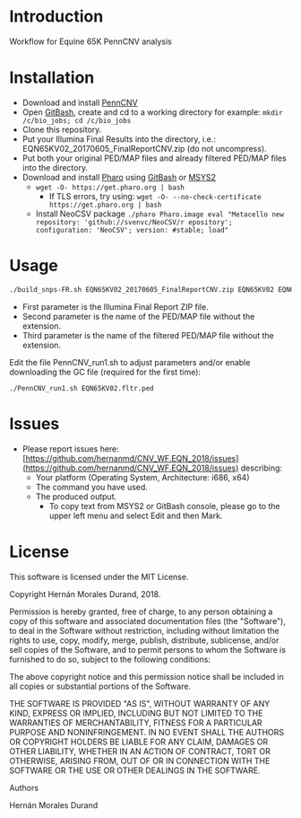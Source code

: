 # Introduction

Workflow for Equine 65K PennCNV analysis

# Installation

  - Download and install [PennCNV](http://penncnv.openbioinformatics.org/en/latest/user-guide/download/)
  - Open [GitBash](https://git-scm.com/downloads), create and cd to a working directory for example: ```mkdir /c/bio_jobs; cd /c/bio_jobs```
  - Clone this repository.
  - Put your Illumina Final Results into the directory, i.e.: EQN65KV02_20170605_FinalReportCNV.zip (do not uncompress).
  - Put both your original PED/MAP files and already filtered PED/MAP files into the directory.
  - Download and install [Pharo](http://pharo.org/download) using [GitBash](https://git-scm.com/downloads) or [MSYS2](http://www.msys2.org/)
    - ```wget -O- https://get.pharo.org | bash```
      - If TLS errors, try using: ```wget -O- --no-check-certificate https://get.pharo.org | bash```
    - Install NeoCSV package ```./pharo Pharo.image eval "Metacello new repository: 'github://svenvc/NeoCSV/r
epository'; configuration: 'NeoCSV'; version: #stable; load"```
    
 # Usage
 
```bash
./build_snps-FR.sh EQN65KV02_20170605_FinalReportCNV.zip EQN65KV02 EQN65KV02.fltr
```
  - First parameter is the Illumina Final Report ZIP file.
  - Second parameter is the name of the PED/MAP file without the extension.
  - Third parameter is the name of the filtered PED/MAP file without the extension.

Edit the file PennCNV_run1.sh to adjust parameters and/or enable downloading the GC file (required for the first time): 

```
./PennCNV_run1.sh EQN65KV02.fltr.ped
```

 # Issues
 
   - Please report issues here: [https://github.com/hernanmd/CNV_WF.EQN_2018/issues](https://github.com/hernanmd/CNV_WF.EQN_2018/issues) describing:
     - Your platform (Operating System, Architecture: i686, x64)
     - The command you have used.
     - The produced output. 
       - To copy text from MSYS2 or GitBash console, please go to the upper left menu and select Edit and then Mark.
 
 # License
 
This software is licensed under the MIT License.

Copyright Hernán Morales Durand, 2018.

Permission is hereby granted, free of charge, to any person obtaining  a copy of this software and associated documentation files (the "Software"), to deal in the Software without restriction, including without limitation the rights to use, copy, modify, merge, publish, distribute, sublicense, and/or sell copies of the Software, and to permit persons to whom the Software is furnished to do so, subject to the following conditions:

The above copyright notice and this permission notice shall be included in all copies or substantial portions of the Software.

THE SOFTWARE IS PROVIDED "AS IS", WITHOUT WARRANTY OF ANY KIND, 
EXPRESS OR IMPLIED, INCLUDING BUT NOT LIMITED TO THE WARRANTIES OF 
MERCHANTABILITY, FITNESS FOR A PARTICULAR PURPOSE AND NONINFRINGEMENT. 
IN NO EVENT SHALL THE AUTHORS OR COPYRIGHT HOLDERS BE LIABLE FOR ANY 
CLAIM, DAMAGES OR OTHER LIABILITY, WHETHER IN AN ACTION OF CONTRACT, 
TORT OR OTHERWISE, ARISING FROM, OUT OF OR IN CONNECTION WITH THE 
SOFTWARE OR THE USE OR OTHER DEALINGS IN THE SOFTWARE.

Authors

Hernán Morales Durand
